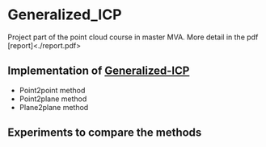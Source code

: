 # Generalized_ICP

Project part of the point cloud course in master MVA. More detail in the pdf [report]<./report.pdf>

## Implementation of [Generalized-ICP](www.roboticsproceedings.org/rss05/p21.pdf)
  - Point2point method
  - Point2plane method
  - Plane2plane method
  
## Experiments to compare the methods
 


